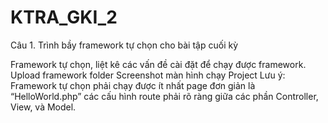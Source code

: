 # KTRA_GKI_2
Câu 1. Trình bầy framework tự chọn cho bài tập cuối kỳ

Framework tự chọn, liệt kê các vấn đề cài đặt để chạy được framework.
Upload framework folder
Screenshot màn hình chạy Project
Lưu ý: Framework tự chọn phải chạy được ít nhất page đơn giản là “HelloWorld.php” các cấu hình route phải rõ ràng giữa các phần Controller, View, và Model.
